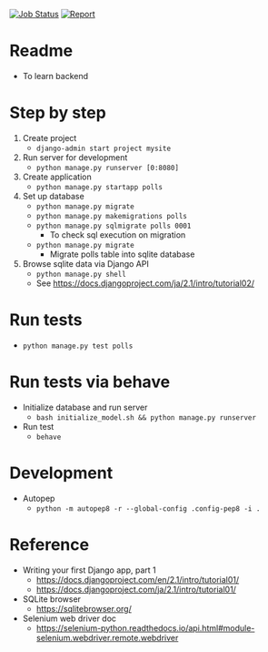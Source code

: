 [![Job Status](https://inspecode.rocro.com/badges/github.com/ki4070ma/django-sample/status?token=N1SD8z0OyquMVWLtLn7_LTCq-uSng7BvaUZekdMtCGg)](https://inspecode.rocro.com/jobs/github.com/ki4070ma/django-sample/latest?completed=true) [![Report](https://inspecode.rocro.com/badges/github.com/ki4070ma/django-sample/report?token=N1SD8z0OyquMVWLtLn7_LTCq-uSng7BvaUZekdMtCGg&branch=master)](https://inspecode.rocro.com/reports/github.com/ki4070ma/django-sample/branch/master/summary)

# Readme
* To learn backend

# Step by step
1. Create project
   * ```django-admin start project mysite```
2. Run server for development
   * ```python manage.py runserver [0:8080]```
3. Create application
   * ```python manage.py startapp polls```
4. Set up database
   * ```python manage.py migrate```
   * ```python manage.py makemigrations polls```
   * ```python manage.py sqlmigrate polls 0001```
      * To check sql execution on migration
   * ```python manage.py migrate```
      * Migrate polls table into sqlite database 
5. Browse sqlite data via Django API
   * ```python manage.py shell```
   * See https://docs.djangoproject.com/ja/2.1/intro/tutorial02/

# Run tests
* ```python manage.py test polls```

# Run tests via behave
* Initialize database and run server
   * ```bash initialize_model.sh && python manage.py runserver```
* Run test
   * ```behave```

# Development
* Autopep
   * ```python -m autopep8 -r --global-config .config-pep8 -i .```

# Reference
* Writing your first Django app, part 1
   * https://docs.djangoproject.com/en/2.1/intro/tutorial01/
   * https://docs.djangoproject.com/ja/2.1/intro/tutorial01/
* SQLite browser
   * https://sqlitebrowser.org/
* Selenium web driver doc
   * https://selenium-python.readthedocs.io/api.html#module-selenium.webdriver.remote.webdriver
